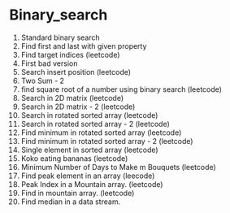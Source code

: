 # Binary_search
1) Standard binary search
2) Find first and last with given property
3) Find target indices (leetcode)
4) First bad version
5) Search insert position (leetcode)
6) Two Sum - 2
7) find square root of a number using binary search (leetcode)
8) Search in 2D matrix (leetcode)
9) Search in 2D matrix - 2 (leetcode)
10) Search in rotated sorted array (leetcode)
11) Search in rotated sorted array - 2 (leetcode)
12) Find minimum in rotated sorted array (leetcode)
13) Find minimum in rotated sorted array - 2 (leetcode)
14) Single element in sorted array (leetcode)
15) Koko eating bananas (leetcode)
16) Minimum Number of Days to Make m Bouquets (leetcode)
17) Find peak element in an array (leecode)
18) Peak Index in a Mountain array. (leetcode)
19) Find in mountain array. (leetcode)
20) Find median in a data stream.

